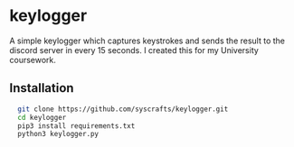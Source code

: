 # keylogger
A simple keylogger which captures keystrokes and sends the result to the discord server in every 15 seconds.
I created this for my University coursework.

## Installation
```bash
  git clone https://github.com/syscrafts/keylogger.git
  cd keylogger
  pip3 install requirements.txt
  python3 keylogger.py
```
